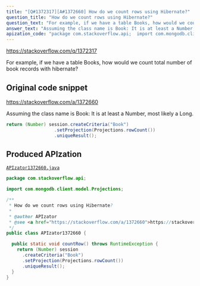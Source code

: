 ```yaml
---
title: "[Q#1372317][A#1372660] How do we count rows using Hibernate?"
question_title: "How do we count rows using Hibernate?"
question_text: "For example, if we have a table Books, how would we count total number of book records with hibernate?"
answer_text: "Assuming the class name is Book: It is at least a Number, most likely a Long."
apization_code: "package com.stackoverflow.api;  import com.mongodb.client.model.Projections;  /**  * How do we count rows using Hibernate?  *  * @author APIzator  * @see <a href=\"https://stackoverflow.com/a/1372660\">https://stackoverflow.com/a/1372660</a>  */ public class APIzator1372660 {    public static void countRow() throws RuntimeException {     return (Number) session       .createCriteria(\"Book\")       .setProjection(Projections.rowCount())       .uniqueResult();   } }"
---
```


https://stackoverflow.com/q/1372317

For example, if we have a table Books, how would we count total number of book records with hibernate?



## Original code snippet

https://stackoverflow.com/a/1372660

Assuming the class name is Book:
It is at least a Number, most likely a Long.

```java
return (Number) session.createCriteria("Book")
                  .setProjection(Projections.rowCount())
                  .uniqueResult();
```

## Produced APIzation

[`APIzator1372660.java`](https://github.com/pasqualesalza/apization-temp-data/raw/master/apizations/java/APIzator1372660.java)

```java
package com.stackoverflow.api;

import com.mongodb.client.model.Projections;

/**
 * How do we count rows using Hibernate?
 *
 * @author APIzator
 * @see <a href="https://stackoverflow.com/a/1372660">https://stackoverflow.com/a/1372660</a>
 */
public class APIzator1372660 {

  public static void countRow() throws RuntimeException {
    return (Number) session
      .createCriteria("Book")
      .setProjection(Projections.rowCount())
      .uniqueResult();
  }
}

```